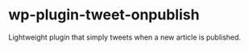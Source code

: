 wp-plugin-tweet-onpublish
=========================

Lightweight plugin that simply tweets when a new article is published.
